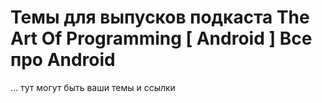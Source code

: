# Темы для выпусков подкаста The Art Of Programming [ Android ]   Все про Android

… тут могут быть ваши темы и ссылки